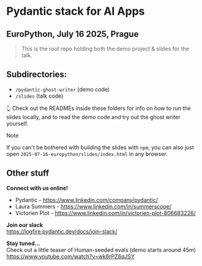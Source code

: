 # Pydantic stack for AI Apps 
## EuroPython, July 16 2025, Prague

> This is the root repo holding both the demo project & slides for the talk.

## Subdirectories:  
- `/pydantic-ghost-writer` (demo code)
- `/slides` (talk code)

👆 Check out the READMEs inside these folders for info on how to run the slides locally, and to read the demo code and try out the ghost writer yourself. 

> [!NOTE]
> If you can't be bothered with building the slides with `npm`, you can also just open `2025-07-16-europython/slides/index.html` in any browser.

## Other stuff

**Connect with us online!**  
- Pydantic - https://www.linkedin.com/company/pydantic/
- Laura Summers - https://www.linkedin.com/in/summerscope/
- Victorien Plot - https://www.linkedin.com/in/victorien-plot-806683226/

**Join our slack**  
https://logfire.pydantic.dev/docs/join-slack/

**Stay tuned...**  
Check out a little teaser of Human-seeded evals (demo starts around 45m)  
https://www.youtube.com/watch?v=wk6rPZ6qJSY
